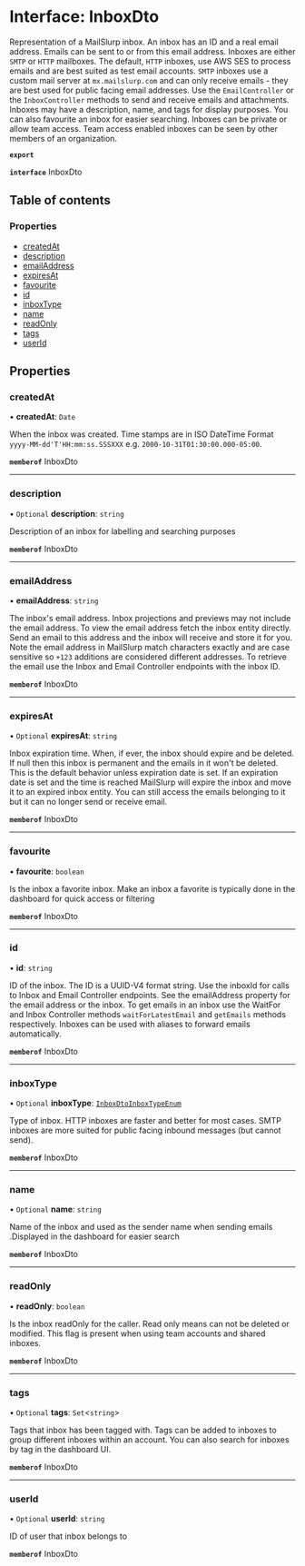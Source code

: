 # Interface: InboxDto

Representation of a MailSlurp inbox. An inbox has an ID and a real email address. Emails can be sent to or from this email address. Inboxes are either `SMTP` or `HTTP` mailboxes. The default, `HTTP` inboxes, use AWS SES to process emails and are best suited as test email accounts. `SMTP` inboxes use a custom mail server at `mx.mailslurp.com` and can only receive emails - they  are best used for public facing email addresses. Use the `EmailController` or the `InboxController` methods to send and receive emails and attachments. Inboxes may have a description, name, and tags for display purposes. You can also favourite an inbox for easier searching. Inboxes can be private or allow team access. Team access enabled inboxes can be seen by other members of an organization.

**`export`**

**`interface`** InboxDto

## Table of contents

### Properties

- [createdAt](InboxDto.md#createdat)
- [description](InboxDto.md#description)
- [emailAddress](InboxDto.md#emailaddress)
- [expiresAt](InboxDto.md#expiresat)
- [favourite](InboxDto.md#favourite)
- [id](InboxDto.md#id)
- [inboxType](InboxDto.md#inboxtype)
- [name](InboxDto.md#name)
- [readOnly](InboxDto.md#readonly)
- [tags](InboxDto.md#tags)
- [userId](InboxDto.md#userid)

## Properties

### createdAt

• **createdAt**: `Date`

When the inbox was created. Time stamps are in ISO DateTime Format `yyyy-MM-dd'T'HH:mm:ss.SSSXXX` e.g. `2000-10-31T01:30:00.000-05:00`.

**`memberof`** InboxDto

___

### description

• `Optional` **description**: `string`

Description of an inbox for labelling and searching purposes

**`memberof`** InboxDto

___

### emailAddress

• **emailAddress**: `string`

The inbox's email address. Inbox projections and previews may not include the email address. To view the email address fetch the inbox entity directly. Send an email to this address and the inbox will receive and store it for you. Note the email address in MailSlurp match characters exactly and are case sensitive so `+123` additions are considered different addresses. To retrieve the email use the Inbox and Email Controller endpoints with the inbox ID.

**`memberof`** InboxDto

___

### expiresAt

• `Optional` **expiresAt**: `string`

Inbox expiration time. When, if ever, the inbox should expire and be deleted. If null then this inbox is permanent and the emails in it won't be deleted. This is the default behavior unless expiration date is set. If an expiration date is set and the time is reached MailSlurp will expire the inbox and move it to an expired inbox entity. You can still access the emails belonging to it but it can no longer send or receive email.

**`memberof`** InboxDto

___

### favourite

• **favourite**: `boolean`

Is the inbox a favorite inbox. Make an inbox a favorite is typically done in the dashboard for quick access or filtering

**`memberof`** InboxDto

___

### id

• **id**: `string`

ID of the inbox. The ID is a UUID-V4 format string. Use the inboxId for calls to Inbox and Email Controller endpoints. See the emailAddress property for the email address or the inbox. To get emails in an inbox use the WaitFor and Inbox Controller methods `waitForLatestEmail` and `getEmails` methods respectively. Inboxes can be used with aliases to forward emails automatically.

**`memberof`** InboxDto

___

### inboxType

• `Optional` **inboxType**: [`InboxDtoInboxTypeEnum`](../enums/InboxDtoInboxTypeEnum.md)

Type of inbox. HTTP inboxes are faster and better for most cases. SMTP inboxes are more suited for public facing inbound messages (but cannot send).

**`memberof`** InboxDto

___

### name

• `Optional` **name**: `string`

Name of the inbox and used as the sender name when sending emails .Displayed in the dashboard for easier search

**`memberof`** InboxDto

___

### readOnly

• **readOnly**: `boolean`

Is the inbox readOnly for the caller. Read only means can not be deleted or modified. This flag is present when using team accounts and shared inboxes.

**`memberof`** InboxDto

___

### tags

• `Optional` **tags**: `Set`<`string`\>

Tags that inbox has been tagged with. Tags can be added to inboxes to group different inboxes within an account. You can also search for inboxes by tag in the dashboard UI.

**`memberof`** InboxDto

___

### userId

• `Optional` **userId**: `string`

ID of user that inbox belongs to

**`memberof`** InboxDto
